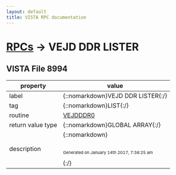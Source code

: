 ```yaml
---
layout: default
title: VISTA RPC documentation
---
```




# [RPCs](TableOfContent.md) &#8594; VEJD DDR LISTER 


 ## VISTA File 8994 


 property | value 
--- | --- 
 label | {::nomarkdown}VEJD DDR LISTER{:/}
 tag | {::nomarkdown}LIST{:/}
 routine | [VEJDDDR0](http://code.osehra.org/dox/Routine_VEJDDDR0_source.html)
 return value type | {::nomarkdown}GLOBAL ARRAY{:/}
 description | {::nomarkdown} <br/><br/><p style="font-size: 11px">Generated on January 14th 2017, 7:36:25 am</p>{:/}